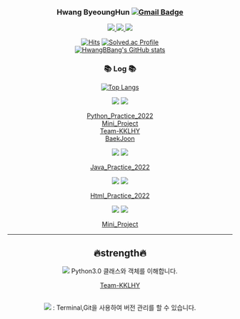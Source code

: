 <div align = "center">
  
  ### Hwang ByeoungHun     [![Gmail Badge](https://img.shields.io/badge/-Gmail-c14438?style=flat-square&logo=Gmail&logoColor=white&link=mailto:h1009218@hufs.ac.kr)](mailto:h1009218@hufs.ac.kr) 

   <!-- 노션,블로그,인스타 -->
   <a href = "https://www.notion.so/2-804f85fc028e4319b4a8896434a0e20f" target="_blank"><img src="https://img.shields.io/badge/Notion-000000?style=for-the-badge&logo=Notion&logoColor=white"> </a><a href = "https://blog.naver.com/h1009218" target="_blank"><img src="https://img.shields.io/badge/Blog-03C75A?style=for-the-badge&logo=Naver&logoColor=white"> </a><a href = "https://www.instagram.com/chum_zz/" target="_blank"><img src="https://img.shields.io/badge/Instagram-E4405F?style=for-the-badge&logo=Instagram&logoColor=white"> </a> 
  <!-- 방문자,백준 -->
   [![Hits](https://hits.seeyoufarm.com/api/count/incr/badge.svg?url=https%3A%2F%2Fgithub.com%2FHwangBBang&count_bg=%23000000&title_bg=%23555555&icon=github.svg&icon_color=%23FFFFFF&title=Hits&edge_flat=false)](https://hits.seeyoufarm.com) 
   [![Solved.ac
  Profile](http://mazassumnida.wtf/api/mini/generate_badge?boj=h1009218)](https://solved.ac/h1009218)<br>
    <!-- 깃헙 Stats -->
  [![HwangBBang's GitHub stats](https://github-readme-stats.vercel.app/api?username=HwangBBang&theme=dark)](https://github.com/HwangBBang/github-readme-stats)

  ###  📚 Log 📚  

  [![Top Langs](https://github-readme-stats.vercel.app/api/top-langs/?username=HwangBBang&layout=compact&theme=dark)](https://github.com/HwangBBang/github-readme-stats)

  <img src="https://img.shields.io/badge/Python-3776AB?style=for-the-badge&logo=Python&logoColor=white"> <img src="https://img.shields.io/badge/git-F05032?style=for-the-badge&logo=git&logoColor=white"> 

  [Python_Practice_2022](https://github.com/HwangBBang/Python_Practice_2022)  
  [Mini_Project](https://github.com/HwangBBang/Mini_Project)  
  [Team-KKLHY](https://github.com/HwangBBang/team-KKLHY)  
  [BaekJoon](https://github.com/HwangBBang/BaekJoon)

  <img src="https://img.shields.io/badge/Java-007396?style=for-the-badge&logo=Java&logoColor=white"> <img src="https://img.shields.io/badge/git-F05032?style=for-the-badge&logo=git&logoColor=white"> 

  [Java_Practice_2022](https://github.com/HwangBBang/JAVA_Practice_2022)  

  <img src="https://img.shields.io/badge/Html-E34F26?style=for-the-badge&logo=Html&logoColor=white"> <img src="https://img.shields.io/badge/git-F05032?style=for-the-badge&logo=git&logoColor=white"> 

  [Html_Practice_2022](https://github.com/HwangBBang/HTML_Practice_2022)


  <img src="https://img.shields.io/badge/Arduino-00979D?style=for-the-badge&logo=Arduino&logoColor=white"> <img src="https://img.shields.io/badge/git-F05032?style=for-the-badge&logo=git&logoColor=white"> 

  [Mini_Project](https://github.com/HwangBBang/Mini_Project)  

  ---
  ## 🔥strength🔥
  <img src="https://img.shields.io/badge/Python-3776AB?style=for-the-badge&logo=Python&logoColor=white"> 
   Python3.0 클래스와 객체를 이해합니다. <br>

  [Team-KKLHY](https://github.com/HwangBBang/team-KKLHY)  
  <br>

  <img src="https://img.shields.io/badge/git-F05032?style=for-the-badge&logo=git&logoColor=white"> 
  : Terminal,Git을 사용하여 버전 관리를 할 수 있습니다. <br>


  </div>
